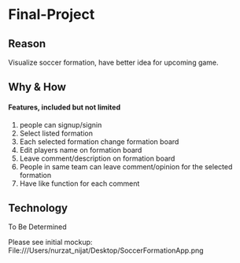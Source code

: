 # Final-Project

## Reason
Visualize soccer formation, have better idea for upcoming game.

## Why & How
#### Features, included but not limited
1. people can signup/signin
2. Select listed formation
3. Each selected formation change formation board 
4. Edit players name on formation board
5. Leave comment/description on formation board
6. People in same team can leave comment/opinion for the selected formation
7. Have like function for each comment

## Technology
To Be Determined

Please see initial mockup: File:///Users/nurzat_nijat/Desktop/SoccerFormationApp.png
